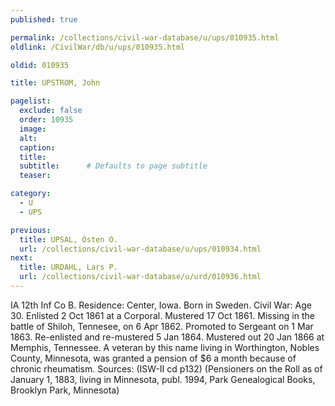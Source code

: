 ```yaml
---
published: true

permalink: /collections/civil-war-database/u/ups/010935.html
oldlink: /CivilWar/db/u/ups/010935.html

oldid: 010935

title: UPSTROM, John

pagelist:
  exclude: false
  order: 10935
  image: 
  alt:
  caption:
  title:
  subtitle:      # Defaults to page subtitle
  teaser:

category: 
  - U 
  - UPS

previous:
  title: UPSAL, Osten O.
  url: /collections/civil-war-database/u/ups/010934.html  
next:
  title: URDAHL, Lars P.
  url: /collections/civil-war-database/u/urd/010936.html   
---
```

IA 12th Inf Co B. Residence: Center, Iowa. Born in Sweden. Civil War: Age 30. Enlisted 2 Oct 1861 at a Corporal. Mustered 17 Oct 1861. Missing in the battle of Shiloh, Tennesee, on 6 Apr 1862. Promoted to Sergeant on 1 Mar 1863. Re-enlisted and re-mustered 5 Jan 1864. Mustered out 20 Jan 1866 at Memphis, Tennessee. A veteran by this name living in Worthington, Nobles County, Minnesota, was granted a pension of $6 a month because of chronic rheumatism. Sources: (ISW-II cd p132) (Pensioners on the Roll as of January 1, 1883, living in Minnesota, publ. 1994, Park Genealogical Books, Brooklyn Park, Minnesota)